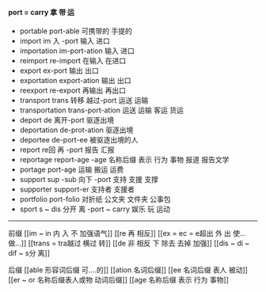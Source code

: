 #### port = carry 拿 带 运

- portable port-able 可携带的 手提的
- import im 入 -port  输入 进口
- importation im-port-ation 输入 进口
- reimport re-import 在输入 在进口
- export ex-port  输出 出口
- exportation export-ation 输出 出口
- reexport re-export 再输出 再出口
- transport trans 转移 越过-port 运送 运输
- transportation trans-port-ation 运送 运输 客运 货运
- deport de 离开-port 驱逐出境
- deportation de-prot-ation 驱逐出境 
- deportee de-port-ee 被驱逐出境的人
- report re回 再 -port 报告 汇报
- reportage report-age -age 名称后缀 表示 行为 事物   报道  报告文学
- portage port-age 运输 搬运 运费
- support sup -sub 向下 -port 支持 支援 支撑
- supporter support-er 支持者 支援者
- portfolio port-folio 对折纸     公文夹 文件夹  公事包
- sport   s ~ dis 分开 离 -port ~ carry  娱乐 玩 运动

---
前缀 
[[im  ~ in 内 入  不 加强语气]]
[[re  再  相反]]
[[ex  = ec = e超出 外 出 使... 做...]]
[[trans  = tra越过 横过 转]]
[[de   非 相反 下 除去 去掉 加强]]
[[dis  ~ di ~ dif ~ s分 离]]


后缀
[[able  形容词后缀 可....的]]
[[ation 名词后缀]]
[[ee 名词后缀 表人 被动]]
[[er  ~ or 名称后缀表人或物 动词后缀]]
[[age 名称后缀 表示 行为 事物]]